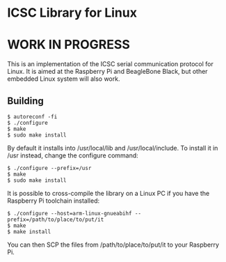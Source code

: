 ICSC Library for Linux
======================

# WORK IN PROGRESS

This is an implementation of the ICSC serial communication protocol
for Linux. It is aimed at the Raspberry Pi and BeagleBone Black, but
other embedded Linux system will also work.

Building
--------

    $ autoreconf -fi
    $ ./configure
    $ make
    $ sudo make install

By default it installs into /usr/local/lib and /usr/local/include. To install it in
/usr instead, change the configure command:

    $ ./configure --prefix=/usr
    $ make
    $ sudo make install

It is possible to cross-compile the library on a Linux PC if you have the
Raspberry Pi toolchain installed:

    $ ./configure --host=arm-linux-gnueabihf --prefix=/path/to/place/to/put/it
    $ make
    $ make install

You can then SCP the files from /path/to/place/to/put/it to your Raspberry Pi.
